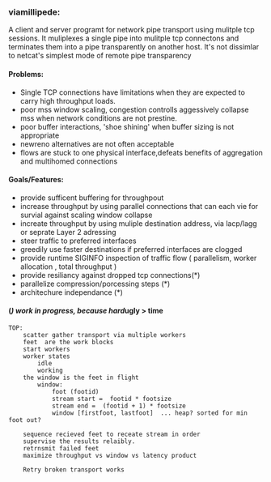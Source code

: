 ### viamillipede: 

A client and server programt for network pipe transport using mulitple tcp sessions.  It muliplexes a single pipe into mulitple tcp connectons and  terminates them into a pipe transparently on another host.  It's not dissimlar to  netcat's simplest mode of remote pipe transparency

#### Problems: 

+ Single TCP connections have limitations when they are expected to carry high throughput loads.
+ poor mss window scaling, congestion controlls aggessively collapse mss when network conditions are not prestine.
+ poor buffer interactions, 'shoe shining' when buffer sizing is not appropriate 
+ newreno alternatives are not often acceptable 
+ flows are stuck to one physical interface,defeats benefits of aggregation and multihomed connections 

#### Goals/Features:

+ provide sufficent buffering for throughpout
+ increase throughput by using parallel connections that can each vie for survial against scaling window collapse
+ increate throughput by using muliple destination address, via lacp/lagg or seprate Layer 2 adressing
+ steer traffic to preferred interfaces 
+ greedily use faster destinations if preferred interfaces are clogged
+ provide runtime SIGINFO inspection of traffic flow ( parallelism, worker allocation , total throughput ) 
+ provide resiliancy against dropped tcp connections(*)
+ parallelize compression/porcessing steps (*)
+ architechure independance (*)

#### (*) work in progress, because hard*ugly > time

```
TOP:
	scatter gather transport via multiple workers
	feet  are the work blocks
	start workers
	worker states 
		idle
		working
	the window is the feet in flight	
		window: 
			foot (footid)
			stream start =  footid * footsize
			stream end =  (footid + 1) * footsize
			window [firstfoot, lastfoot]  ... heap? sorted for min foot out?
			
	sequence recieved feet to receate stream in order
	supervise the results relaibly. 
	retrnsmit failed feet
	maximize throughput vs window vs latency product
		
	Retry broken transport works
```

